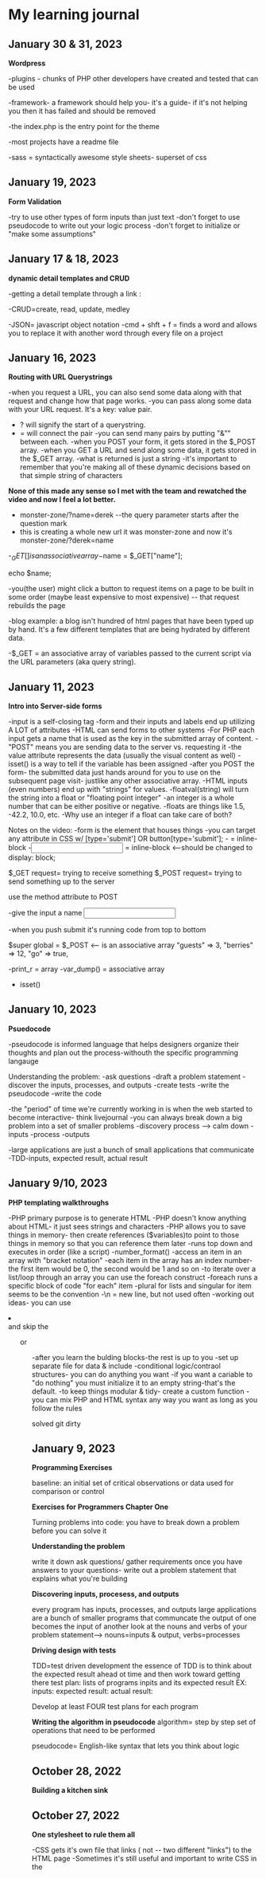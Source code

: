 # My learning journal

## January 30 & 31, 2023 

**Wordpress** 

-plugins - chunks of PHP other developers have created and tested that can be used 

-framework- a framework should help you- it's a guide- if it's not helping you then it has failed and should be removed 

-the index.php is the entry point for the theme

-most projects have a readme file 

-sass = syntactically awesome style sheets- superset of css 

## January 19, 2023 

**Form Validation** 

-try to use other types of form inputs than just text 
-don't forget to use pseudocode to write out your logic process 
-don't forget to initialize or "make some assumptions"


## January 17 & 18, 2023 

**dynamic detail templates and CRUD** 

-getting a detail template through a link :
	<a href="?page=detail"></a>

-CRUD=create, read, update, medley

-JSON= javascript object notation 
-cmd + shft + f = finds a word and allows you to replace it with another word through every file on a project 


## January 16, 2023 

**Routing with URL Querystrings**

-when you request a URL, you can also send some data along with that request and change how that page works. 
-you can pass along some data with your URL request. It's a key: value pair. 
- ? will signify the start of a querystring. 
- = will connect the pair 
-you can send many pairs by putting "&"" between each. 
-when you POST your form, it gets stored in the $_POST array. 
-when you GET a URL and send along some data, it gets stored in the $_GET array. 
-what is returned is just a string
-it's important to remember that you're making all of these dynamic decisions based on that simple string of characters 

**None of this made any sense so I met with the team and rewatched the video and now I feel a lot better.** 

- monster-zone/?name=derek --the query parameter starts after the question mark 
- this is creating a whole new url 
	it was monster-zone and now it's monster-zone/?derek=name

-$_GET[] is an associative array 
-$name = $_GET["name"]; 

echo $name; 

-you(the user) might click a button to request items on a page to be built in some order (maybe least expensive to most expensive) -- that request rebuilds the page

-blog example: a blog isn't hundred of html pages that have been typed up by hand. It's a few different templates that are being hydrated by different data. 

-$_GET = an associative array of variables passed to the current script via the URL parameters (aka query string). 


## January 11, 2023

**Intro into Server-side forms** 

-input is a self-closing tag 
-form and their inputs and labels end up utilizing A LOT of attributes
-HTML can send forms to other systems
-For PHP each input gets a name that is used as the key in the submitted array of content. 
-"POST" means you are sending data to the server vs. requesting it 
-the value attribute represents the data (usually the visual content as well)
-isset() is a way to tell if the variable has been assigned
-after you POST the form- the submitted data just hands around for you to use on the subsequent page visit- justlike any other associative array. 
-HTML inputs (even numbers) end up with "strings" for values. 
-floatval(string) will turn the string into a float or "floating point integer"
-an integer is a whole number that can be either positive or negative. 
-floats are things like 1.5, -42.2, 10.0, etc. 
-Why use an integer if a float can take care of both? 

Notes on the video: 
-form is the element that houses things 
-you can target any attribute in CSS w/ 
	[type='submit'] OR button[type='submit'];
-<label> = inline-block
-<input> = inline-block <--should be changed to display: block; 

$_GET request= trying to receive something 
$_POST request= trying to send something up to the server

use the method attribute to POST

-give the input a name 
<input type='number' name='berries'>

-when you push submit it's running code from top to bottom 

$super global = $_POST <-- is an associative array 
							"guests" => 3, 
							"berries" => 12, 
							"go" => true, 

-print_r = array 
-var_dump() = associative array 
- isset()							

## January 10, 2023

**Psuedocode** 

-pseudocode is informed language that helps designers organize their thoughts and plan out the process-withouth the specific programming langauge 

Understanding the problem: 
-ask questions 
-draft a problem statement 
-discover the inputs, processes, and outputs 
-create tests
-write the pseudocode
-write the code

-the "period" of time we're currently working in is when the web started to become interactive- think livejournal 
-you can always break down a big problem into a set of smaller problems 
-discovery process --> calm down 
	-inputs
	-process
	-outputs

-large applications are just a bunch of small applications that communicate
-TDD-inputs, expected result, actual result 

## January 9/10, 2023

**PHP templating walkthroughs** 

-PHP primary purpose is to generate HTML 
-PHP doesn't know anything about HTML- it just sees strings and characters 
-PHP allows you to save things in memory- then create references ($variables)to point to those things in memory so that you can reference them later 
-runs top down and executes in order (like a script)
-number_format() 
-access an item in an array with "bracket notation" 
-each item in the array has an index number-the first item would be 0, the second would be 1 and so on 
-to iterate over a list/loop through an array you can use the foreach construct 
-foreach runs a specific block of code "for each" item 
-plural for lists and singular for item seems to be the convention 
-\n = new line, but not used often 
-working out ideas- you can use <li></li> and skip the <ul> or <ol>
-after you learn the bulding blocks-the rest is up to you 
-set up separate file for data & include 
-conditional logic/contraol structures- you can do anything you want 
-if you want a cariable to "do nothing" you must initialize it to an empty string-that's the default. 
-to keep things modular & tidy- create a custom function 
-you can mix PHP and HTML syntax any way you want as long as you follow the rules


solved git dirty 

## January 9, 2023

**Programming Exercises** 

baseline: an initial set of critical observations or data used for comparison or control

**Exercises for Programmers Chapter One** 

Turning problems into code: you have to break down a problem before you can solve it 

**Understanding the problem**

write it down 
ask questions/ gather requirements
once you have answers to your questions- write out a problem statement that explains what you're building 

**Discovering inputs, procesess, and outputs**

every program has inputs, processes, and outputs 
large applications are a bunch of smaller programs that communcate 
the output of one becomes the input of another 
look at the nouns and verbs of your problem statement--> nouns=inputs & output, verbs=processes

**Driving design with tests** 

TDD=test driven development 
the essence of TDD is to think about the expected result ahead ot time and then work toward getting there 
test plan: lists of programs inpits and its expected result 
EX: 
inputs: 
expected result: 
actual result: 

Develop at least FOUR test plans for each program 

**Writing the algorithm in pseudocode** 
algorithm= step by step set of operations that need to be performed 

pseudocode= English-like syntax that lets you think about logic 




## October 28, 2022

**Building a kitchen sink**



## October 27, 2022

**One stylesheet to rule them all**

-CSS gets it's own file that links (<link> not <a> -- two different 
"links") to the HTML page
-Sometimes it's still useful and important to write CSS in the <style> 
element. 
-how to "link" -- <link rel="stylesheet" href="style.css"> 
-rel=relationship
-href=hypertext reference (URL)

## October 26, 2022

**Big Picture Layout Concerns**

-start thinking about the areas of the page as mini websites
-Some better elements to consider: 
   -section -- since the page is usually made up of sections
   -div --generic division of content-- think of it as being used for 
	  grounding things, but purely for visual layout purposes.  
   -inner-column or< div class="inner-column"> --inner-column puts a 
    restraint on content so that it doesn't span the entire page  

## October 25, 2022 

**Code completion, IntelliSense, and Emmet**

-learned that sublime and other text editors can try to complete what 
you're writing and that it can be super helpful once you are proficient 
-for now I turned all of those features off to practice as much as 
possible and to force myself to remember things 

**Milestone CSS Selector videos**

-cmd + / = comment out
cmd+] = indent whole line of code
-ch (characters) as a width unit 
-body= first css rule/biggest scope
-the more specific the rule is-that's the style that will be applied with 
a higher precedence

CSS Rule 
something <--selector {
	something <--property: something <--value; 
	} <--this whole thing is the "style declaration" 

reset/setup 
body

img {
  display: block; 
  width: 100%; 
  height: auto; 
  } <--this is telling the image to fill its space 

* {} <-- universal selector 

-you can't put display block inside of inline elements 
-custom elements are inline by default and need a specific display type 
-inherit=inherits parent's style ex: color: inherit; 
-you can make a list of decendant combinators 
--pause here & will resume on another day-- 



## October 24, 2022

**Uncle Bill's site**

-downloaded the sip app for color 
-learned about background-image: linear-gradient and its properties 
-border-radius: 10px rounds corners 
-the weekend's  goal was to mark up a picture of a website and recreate it
-today we watched a solution of how to recreate the site and were given 
instructions on how it needed to be amended 
-things I learned after watching the solution: 
	-should have used vw for  measurement on h1 so that it wouldn't be 
	too big
	-remember to use CSS clamp 
	 




## October 22, 2022

**Semantic markup and CSS Classes**

-div=generic divider
-id=unique identifier 
-class=a way to put another descriptor onto an element 
-padding is part of the element
-margin is the sapce around/between the element(s)
-when you float-it takes it out of the standard document flow-the way to 
fix this is to use {box-sizing: border-box;}
-ids are not for styling 
-classes are for styling 




## October 21, 2022

**Resets and box-sizing**

-content box vs border box 
-border-box does the math for you- you don't have to try and figure out 
how something is going to fit if the margin is one size or there's 
padding, etc. 
-put box-sizing border-box at the beginng of your css



## October 20, 2022

**Videos About Printing**

- first video was about Ben Franklin and how he really viewed himself as a 
printer- and the enormous effect he had in the newspaper world (also his 
brother's influence that I knew nothing about) 
- the linotype! Wow this stuff was wild! I had no idea how any printing 
was done I guess? So much lead! 
- We've been using some type of printing press for a very very very very 
long time. I have the timeline saved. We've come so far, but we stayed the 
same for a really long time. We used the same techniques for over 100 
years. Just wild. 
- Everything was so thought out and more permanent. Now it feels so easy 
to fix any kind of mistake. 


## October 19, 2022

**Styling text & Resets**

- html elements all have some default styling built in
- css reset allows for the bulk of that styling to be stripped away 
- links are still going to be blue and underlined even with the reset 
- there's something called a meyer-reset for text-editors 
- css selectors
- adjacent sibling combinators- a little weird at first
ex: h2 + p { do this thing } which translates to any p preceded by an h2 
.. gonna take some practice 
- I need to work on a resume but its intimidating- and I need to get some 
goals down on paper so that i can be successful! 



## October 18, 2022

**iFrames & Hash Links**

- iFrame is an html element that allows you to put some other website 
within a website- codepen uses iFrame. 
- substack also uses iFrame to have a subscription link embedded into your 
own webpage 
- web crawlers can't read anything that's in an iFrame
- iFrames are not optimized for search engines 
- hash links allow you to jump to different sections of a page with the 
use of id tags. 
- id tags should be lowercase and kept meaningful and simple 
- ex:  <thing id="thing">
- learned some new block level elements- header, main, section, footer 

## October 17, 2022 

**Pens!** 

- understanding codepen and how it can be a very useful tool for testing 
out ideas and problems and getting instant feedback 
- pen tool in affinity designer. I watched tutorials on this and got 
comfortable with tracing some simple designs to gain understanding of how 
the different pen-tool options work.
- I currently prefer pen-mode over smart-mode. This will take a lot of 
practice to become good with it. 
- Display:inline-block was also introduced today. It has a combination of 
properties that it can use- not just limited to what inline elements can 
do or what block elements can do.

 ## October 15, 2022

**Challenge-1**

- I spent some time setting up a file structure that I thought would work. 
It was very simple. 
- I learned a bit more about how index files work and that they belong in 
every folder/subfolder/sub-subfolder
- My biggest challenge on this was talking myself through backing out of 
nested files. 
- I also got to implement the meta-viewport tag and see how that is so 
handy for phones 
- more FTP and practice/getting comfortable with syncs on the server 
- made my first meaningful commit in tower (it felt less scary since 
having so much practice using git) 

## October 14, 2022

**Style Tag**

- learned how to add the style element into the head of html
- moved all of my styling from my current projects into that format 
- What is an abbr tag? 
- a few new style elements are- line-height which is a non-unit, 
letter-spaced which uses the em unit, and max-width which can use the ch 
unit (ch=characters)

**remember: less but better**

## Oct 13, 2022

**affinity designer**

- learned how to create gradients
- had my first go at getting into a really creative headspace but 
revisiting my visual-inspiration folder and organizing that
- installed and set up divvy-this is definitely going to be helpful. 



## October 11 & 12, 2022 

**metadata** 

- data about data 
- use the inspect tool to look at other code
- I was surprised at some of the websites I frequent and their lack of 
metadata
- running a lighthouse test- helps you learn what websites are doing other 
than just looking at the code 
- metadata is important in giving descriptions about your site, providing 
an image to along with that description, allows you to be more 
searchable/discoverable. 

## October 10, 2022 

- I got more into understanding FTP and how transmit works 
- Learned about the importance of a relative file path and what that is. 
- an example: projects/four-page-site/contact.html, but I am wondering if 
it could just be as simple as: contact.html since the path of 
proects/four-page-site/contact.html repeats if I don't shorten it to just 
contact.html. 
- contact.html works locally, but i'm struggling to figure out why that 
doesn't work within the server 


## October 8 & 9, 2022

**FTP** 

- File Transfer Protocol
- I decided to give transmit a try. The look of it makes a lot of sense 
and it was pretty easy to figure out. 
- Problems arose when I was trying to change my links in my html from 
local to peprojects.dev. I cleared the browser cache in chrome many times 
and could not get my updates to appear. I took all of my files out of 
transmit and re-added them. That didn't work. I took then out again and 
used the sync feature. That also didn't work. Thankfully Emily was there 
helping me test it all this morning. She said it all works on her end and 
suggested using a different browser. Boom! Everything working just fine 
with safari. Not sure what's up with chrome. 
- Got to play in html a little but, but not as much as I wanted. Ready to 
start styling! 

## October 7, 2022

**Block vs. Inline**

- [x] This is a test to see if I fixed the file path
- block stacks vertically _think layers of a cake_
- inline go in a line _follow a horizontal path and break to the next 
line_
- h1 and h2 are large and bold and are the most important thing on the 
page _remember that these elements are for describing not just visually_
- a links are display: inline by default
- you hit and error _read it and assume it means something_
- break lots of stuff
- some elements are structural and some are content
- display: block is responsive





## October 6, 2022 

**Web Portal**

- I did not budget my time well today, but I got it all done. It's amazing how the desire to keep going is 
there when you know you're in the process of changing your life. 
- I thought about how simple the web used to be. You had to **know** what you were looking for. It was so 
much harder to stumble upon anything. 
- The business card site exercise was really tough. I had a hard time finding examples. Once I put in 
business card style sites I had a little luck. Only sites that sell business cards kept popping up. The 
card sites I did find pretty much all left something to be desired. Just something to think about as I 
make my own one day soon. 
- Making my own personal web portal was really fun and satisfying. I know I'll add to it. I've already 
thought of like five things I want to add. 
- I set a goal of making a daily check-list in the mornings. Tomorrow will be day one. 


## October 5, 2022 

**Networking**

- Learn to start writing about myself and what I can do 
- Demonstrate a clear goal and a passion for sharing it 
- Create a cohesive brand and vision 
- Make yourself known and be well-liked 
- Write some interesting articles and create some interesting projects 
- Create a substack and mailing list 
- Start behaving like a real designer RIGHT NOW! 

Today is all about adjusting my mindset. I am going to be a designer/programmer of 
some sort so I need to putting it out into the world in a professional and serious 
way. I have confidence in the things that I have learned so far and will continue to 
build that with lots of practice. 

## October 4, 2022 

**Notes**

- Markdown language is clean and enjoyable to write. 
- Git has given me a lot of trouble. It's working now! I learned that in 
order to rename a branch you must commit a file first. 
- Take breaks. Walk away. It actually saves you time. 
- All of this file path stuff fully connected when I started to use the 
anchor element in HTML. 
- I was able to build a webpage today and fully understand it. I ran into 
a few problems-mostly forgetting closing tags-but that will come with 
practice. 
- I also understand all of the stuff at the top of an html text file. In 
the past I've been told to just hit tab or something and everything will 
appear and I don't need to worry about it. Having the knowledge of what 
everything on the page means in empowering. 

_don't forget about [MDN](https://developer.mozilla.org/en-US/docs/Web/HTML/Element)._

